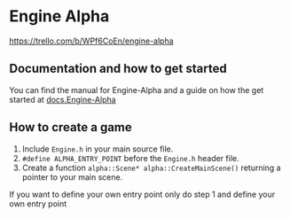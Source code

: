 # Engine Alpha

https://trello.com/b/WPf6CoEn/engine-alpha

## Documentation and how to get started
You can find the manual for Engine-Alpha and a guide on how the get started at
[docs.Engine-Alpha](https://unpause.github.io/docs.Engine-Alpha/)

## How to create a game
1. Include `Engine.h` in your main source file.
2. `#define ALPHA_ENTRY_POINT` before the `Engine.h` header file.
3. Create a function `alpha::Scene* alpha::CreateMainScene()` returning a pointer to your main scene.

If you want to define your own entry point only do step 1 and define your own entry point